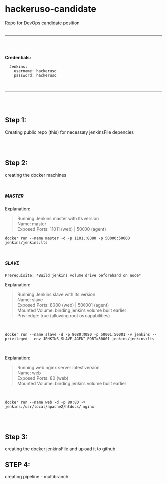 # hackeruso-candidate
Repo for DevOps candidate position
<br/><br/>

----------
<br/><br/>

**Credentials:**
```
  Jenkins:
    username: hackeruso
    password: hackeruso

```
<br/>

----------
<br/><br/>

## Step 1:

Creating public repo (this) for necessary jenkinsFile depencies

<br/><br/>

## Step 2:

creating the docker machines

<br />

#####  *MASTER*

Explanation:<br />
> Running Jenkins master with lts version<br />
  Name: master<br />
  Exposed Ports: 11011 (web) | 50000 (agent)<br />

```
docker run --name master -d -p 11011:8080 -p 50000:50000 jenkins/jenkins:lts
```

<br />

##### *SLAVE*

`Prerequisite: *Build jenkins volume drive beforehand on node*`

Explanation:<br />
> Running Jenkins slave with lts version<br />
  Name: slave<br />
  Exposed Ports: 8080 (web) | 500001 (agent)<br />
  Mounted Volume: binding jenkins volume built earlier<br />
  Priviledge: true (allowing root os capabilities)<br />

<br />

```
docker run --name slave -d -p 8080:8080 -p 50001:50001 -v jenkins --privileged --env JENKINS_SLAVE_AGENT_PORT=50001 jenkins/jenkins:lts
```

<br />

Explanation:<br />
> Running web nginx server latest version<br />
  Name: web<br />
  Exposed Ports: 80 (web)<br />
  Mounted Volume: binding jenkins volume built earlier<br />

<br />

```
docker run --name web -d -p 80:80 -v jenkins:/usr/local/apache2/htdocs/ nginx
```

<br/><br/>

## Step 3:

creating the docker jenkinsFile and upload it to github

## STEP 4:

creating pipeline  - multibranch
